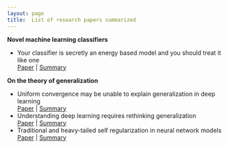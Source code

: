 ```yaml
---
layout: page
title:  List of research papers summarized
---
```


**Novel machine learning classifiers**
- Your classifier is secretly an energy based model and you should treat it like one <br>
    [Paper](https://arxiv.org/pdf/1912.03263.pdf)  |  [Summary](https://medium.com/@shelviawongso/energy-based-classifier-446c4d4d1e6f)

**On the theory of generalization**
- Uniform convergence may be unable to explain generalization in deep learning <br>
    [Paper](https://arxiv.org/pdf/1902.04742.pdf)  |  [Summary](https://medium.com/@shelviawongso/generalization-97338df3df5b)
- Understanding deep learning requires rethinking generalization <br>
    [Paper](https://arxiv.org/pdf/1611.03530.pdf)  |  [Summary](https://medium.com/@shelviawongso/the-need-to-rethink-generalization-to-understand-deep-learning-5cd9e5a2634e)
- Traditional and heavy-tailed self regularization in neural network models <br>
    [Paper](https://arxiv.org/pdf/1901.08276.pdf)  |  [Summary](https://medium.com/@shelviawongso/traditional-and-heavy-tailed-self-regularization-in-deep-neural-networks-701967fe29a5)

<!-- **On pruning the neural networks**
- The lottery ticket hypothesis: finding sparse, trainable neural networks <br>
    [Paper](https://arxiv.org/pdf/1803.03635.pdf)  |  [Summary]() -->